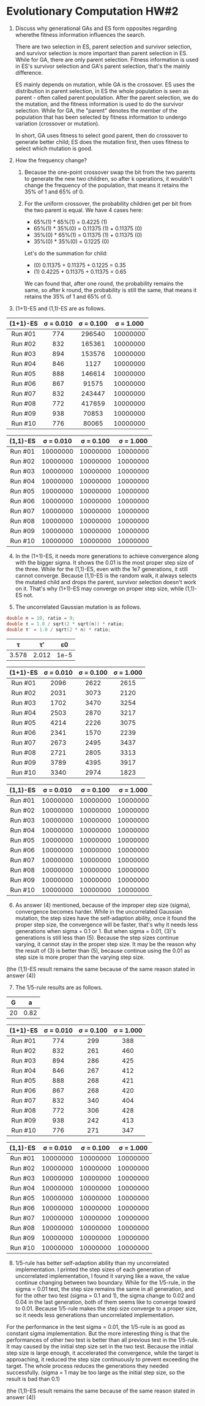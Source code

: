 # Evolutionary Computation HW#2

1. Discuss why generational GAs and ES form opposites regarding wherethe fitness information influences the search.

   There are two selection in ES, parent selection and survivor selection, and survivor selection is more important than parent selection in ES. While for GA, there are only parent selection. Fitness information is used in ES's survivor selection and GA's parent selection, that's the mainly difference.

   ES mainly depends on mutation, while GA is the crossover. ES uses the distribution in parent selection, in ES the whole population is seen as parent - often called parent population. After the parent selection, we do the mutation, and the fitness information is used to do the survivor selection. While for GA, the "parent" denotes the member of the population that has been selected by fitness information to undergo variation (crossover or mutation).

   In short, GA uses fitness to select good parent, then do crossover to generate better child; ES does the mutation first, then uses fitness to select which mutation is good.

2. How the frequency change?
   1. Because the one-point crossover swap the bit from the two parents to generate the new two children, so after k operations, it wouldn't change the frequency of the population, that means it retains the 35% of 1 and 65% of 0.
   2. For the uniform crossover, the probability children get per bit from the two parent is equal. We have 4 cases here:

      - 65%(1) * 65%(1) = 0.4225 (1)
      - 65%(1) * 35%(0) = 0.11375 (1) + 0.11375 (0)
      - 35%(0) * 65%(1) = 0.11375 (1) + 0.11375 (0)
      - 35%(0) * 35%(0) = 0.1225 (0)

      Let's do the summation for child:
      - (0) 0.11375 + 0.11375 + 0.1225 = 0.35
      - (1) 0.4225 + 0.11375 + 0.11375 = 0.65

      We can found that, after one round, the probability remains the same, so after k round, the probability is still the same, that means it retains the 35% of 1 and 65% of 0.

3. (1+1)-ES and (1,1)-ES are as follows.

  | (1+1)-ES | σ = 0.010 | σ = 0.100 | σ = 1.000 |
  |:--------:|:---------:|:---------:|:---------:|
  | Run  #01 |       774 |    296540 |  10000000 |
  | Run  #02 |       832 |    165361 |  10000000 |
  | Run  #03 |       894 |    153576 |  10000000 |
  | Run  #04 |       846 |      1127 |  10000000 |
  | Run  #05 |       888 |    146614 |  10000000 |
  | Run  #06 |       867 |     91575 |  10000000 |
  | Run  #07 |       832 |    243447 |  10000000 |
  | Run  #08 |       772 |    417659 |  10000000 |
  | Run  #09 |       938 |     70853 |  10000000 |
  | Run  #10 |       776 |     80065 |  10000000 |
  
  | (1,1)-ES | σ = 0.010 | σ = 0.100 | σ = 1.000 |
  |:--------:|:---------:|:---------:|:---------:|
  | Run  #01 |  10000000 |  10000000 |  10000000 |
  | Run  #02 |  10000000 |  10000000 |  10000000 |
  | Run  #03 |  10000000 |  10000000 |  10000000 |
  | Run  #04 |  10000000 |  10000000 |  10000000 |
  | Run  #05 |  10000000 |  10000000 |  10000000 |
  | Run  #06 |  10000000 |  10000000 |  10000000 |
  | Run  #07 |  10000000 |  10000000 |  10000000 |
  | Run  #08 |  10000000 |  10000000 |  10000000 |
  | Run  #09 |  10000000 |  10000000 |  10000000 |
  | Run  #10 |  10000000 |  10000000 |  10000000 |


4. In the (1+1)-ES, it needs more generations to achieve convergence along with the bigger sigma. It shows the 0.01 is the most proper step size of the three. While for the (1,1)-ES, even with the 1e7 generations, it still cannot converge. Because (1,1)-ES is the random walk, it always selects the mutated child and drops the parent, survivor selection doesn't work on it. That's why (1+1)-ES may converge on proper step size, while (1,1)-ES not.

5. The uncorrelated Gaussian mutation is as follows.

  ```C
  double n = 10, ratio = 9;
  double τ = 1.0 / sqrt(2 * sqrt(n)) * ratio;
  double τ′ = 1.0 / sqrt(2 * n) * ratio;
  ```

  |  τ  |  τ′ |  ε0  |
  |:---:|:---:|:----:|
  |3.578|2.012| 1e-5 |


  | (1+1)-ES | σ = 0.010 | σ = 0.100 | σ = 1.000 |
  |:--------:|:---------:|:---------:|:---------:|
  | Run  #01 |      2096 |      2622 |      2615 |
  | Run  #02 |      2031 |      3073 |      2120 |
  | Run  #03 |      1702 |      3470 |      3254 |
  | Run  #04 |      2503 |      2870 |      3217 |
  | Run  #05 |      4214 |      2226 |      3075 |
  | Run  #06 |      2341 |      1570 |      2239 |
  | Run  #07 |      2673 |      2495 |      3437 |
  | Run  #08 |      2721 |      2805 |      3313 |
  | Run  #09 |      3789 |      4395 |      3917 |
  | Run  #10 |      3340 |      2974 |      1823 |

  | (1,1)-ES | σ = 0.010 | σ = 0.100 | σ = 1.000 |
  |:--------:|:---------:|:---------:|:---------:|
  | Run  #01 |  10000000 |  10000000 |  10000000 |
  | Run  #02 |  10000000 |  10000000 |  10000000 |
  | Run  #03 |  10000000 |  10000000 |  10000000 |
  | Run  #04 |  10000000 |  10000000 |  10000000 |
  | Run  #05 |  10000000 |  10000000 |  10000000 |
  | Run  #06 |  10000000 |  10000000 |  10000000 |
  | Run  #07 |  10000000 |  10000000 |  10000000 |
  | Run  #08 |  10000000 |  10000000 |  10000000 |
  | Run  #09 |  10000000 |  10000000 |  10000000 |
  | Run  #10 |  10000000 |  10000000 |  10000000 |


6. As answer (4) mentioned, because of the improper step size (sigma), convergence becomes harder. While in the uncorrelated Gaussian mutation, the step sizes have the self-adaption ability, once it found the proper step size, the convergence will be faster, that's why it needs less generations when sigma = 0.1 or 1. But when sigma = 0.01, (3)'s generations is still less than (5). Because the step sizes continue varying, it cannot stay in the proper step size. It may be the reason why the result of (3) is better than (5), because continue using the 0.01 as step size is more proper than the varying step size.

  (the (1,1)-ES result remains the same because of the same reason stated in answer (4))

7. The 1/5-rule results are as follows.

  |  G  |   a  |
  |:---:|:----:|
  |  20 | 0.82 |

  | (1+1)-ES | σ = 0.010 | σ = 0.100 | σ = 1.000 |
  |:--------:|:---------:|:---------:|:---------:|
  | Run  #01 |       774 |       299 |       388 |
  | Run  #02 |       832 |       261 |       460 |
  | Run  #03 |       894 |       286 |       425 |
  | Run  #04 |       846 |       267 |       412 |
  | Run  #05 |       888 |       268 |       421 |
  | Run  #06 |       867 |       268 |       420 |
  | Run  #07 |       832 |       340 |       404 |
  | Run  #08 |       772 |       306 |       428 |
  | Run  #09 |       938 |       242 |       413 |
  | Run  #10 |       776 |       271 |       347 |

  | (1,1)-ES | σ = 0.010 | σ = 0.100 | σ = 1.000 |
  |:--------:|:---------:|:---------:|:---------:|
  | Run  #01 |  10000000 |  10000000 |  10000000 |
  | Run  #02 |  10000000 |  10000000 |  10000000 |
  | Run  #03 |  10000000 |  10000000 |  10000000 |
  | Run  #04 |  10000000 |  10000000 |  10000000 |
  | Run  #05 |  10000000 |  10000000 |  10000000 |
  | Run  #06 |  10000000 |  10000000 |  10000000 |
  | Run  #07 |  10000000 |  10000000 |  10000000 |
  | Run  #08 |  10000000 |  10000000 |  10000000 |
  | Run  #09 |  10000000 |  10000000 |  10000000 |
  | Run  #10 |  10000000 |  10000000 |  10000000 |


8. 1/5-rule has better self-adaption ability than my uncorrelated implementation. I printed the step sizes of each generation of uncorrelated implementation, I found it varying like a wave, the value continue changing between two boundary. While for the 1/5-rule, in the sigma = 0.01 test, the step size remains the same in all generation, and for the other two test (sigma = 0.1 and 1), the sigma change to 0.02 and 0.04 in the last generation, both of them seems like to converge toward to 0.01. Because 1/5-rule makes the step size converge to a proper size, so it needs less generations than uncorrelated implementation.

  For the performance in the test sigma = 0.01, the 1/5-rule is as good as constant sigma implementation. But the more interesting thing is that the performances of other two test is better than all previous test in the 1/5-rule. It may caused by the initial step size set in the two test. Because the initial step size is large enough, it accelerated the convergence, while the target is approaching, it reduced the step size continuously to prevent exceeding the target. The whole process reduces the generations they needed successfully. (sigma = 1 may be too large as the initial step size, so the result is bad than 0.1)

  (the (1,1)-ES result remains the same because of the same reason stated in answer (4))

